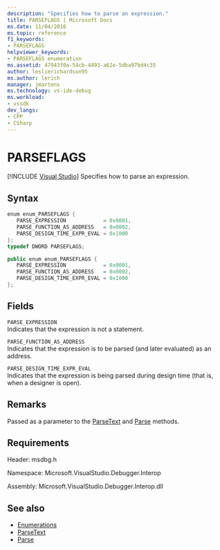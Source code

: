 ```yaml
---
description: "Specifies how to parse an expression."
title: PARSEFLAGS | Microsoft Docs
ms.date: 11/04/2016
ms.topic: reference
f1_keywords:
- PARSEFLAGS
helpviewer_keywords:
- PARSEFLAGS enumeration
ms.assetid: 47943f0a-54cb-4493-a62e-5dba97bd4c35
author: leslierichardson95
ms.author: lerich
manager: jmartens
ms.technology: vs-ide-debug
ms.workload:
- vssdk
dev_langs:
- CPP
- CSharp
---
```

# PARSEFLAGS

 [!INCLUDE [Visual Studio](~/includes/applies-to-version/vs-not-mac.md)]
Specifies how to parse an expression.

## Syntax

```cpp
enum enum_PARSEFLAGS { 
   PARSE_EXPRESSION            = 0x0001,
   PARSE_FUNCTION_AS_ADDRESS   = 0x0002,
   PARSE_DESIGN_TIME_EXPR_EVAL = 0x1000
};
typedef DWORD PARSEFLAGS;
```

```csharp
public enum enum_PARSEFLAGS { 
   PARSE_EXPRESSION            = 0x0001,
   PARSE_FUNCTION_AS_ADDRESS   = 0x0002,
   PARSE_DESIGN_TIME_EXPR_EVAL = 0x1000
};
```

## Fields
 `PARSE_EXPRESSION`\
 Indicates that the expression is not a statement.

 `PARSE_FUNCTION_AS_ADDRESS`\
 Indicates that the expression is to be parsed (and later evaluated) as an address.

 `PARSE_DESIGN_TIME_EXPR_EVAL`\
 Indicates that the expression is being parsed during design time (that is, when a designer is open).

## Remarks
 Passed as a parameter to the [ParseText](../../../extensibility/debugger/reference/idebugexpressioncontext2-parsetext.md) and [Parse](../../../extensibility/debugger/reference/idebugexpressionevaluator-parse.md) methods.

## Requirements
 Header: msdbg.h

 Namespace: Microsoft.VisualStudio.Debugger.Interop

 Assembly: Microsoft.VisualStudio.Debugger.Interop.dll

## See also
- [Enumerations](../../../extensibility/debugger/reference/enumerations-visual-studio-debugging.md)
- [ParseText](../../../extensibility/debugger/reference/idebugexpressioncontext2-parsetext.md)
- [Parse](../../../extensibility/debugger/reference/idebugexpressionevaluator-parse.md)
